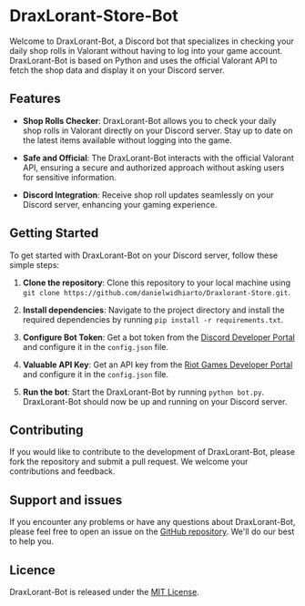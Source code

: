 # DraxLorant-Store-Bot

Welcome to DraxLorant-Bot, a Discord bot that specializes in checking your daily shop rolls in Valorant without having to log into your game account. DraxLorant-Bot is based on Python and uses the official Valorant API to fetch the shop data and display it on your Discord server.

## Features

- **Shop Rolls Checker**: DraxLorant-Bot allows you to check your daily shop rolls in Valorant directly on your Discord server. Stay up to date on the latest items available without logging into the game.

- **Safe and Official**: The DraxLorant-Bot interacts with the official Valorant API, ensuring a secure and authorized approach without asking users for sensitive information.

- **Discord Integration**: Receive shop roll updates seamlessly on your Discord server, enhancing your gaming experience.

## Getting Started

To get started with DraxLorant-Bot on your Discord server, follow these simple steps:

1. **Clone the repository**: Clone this repository to your local machine using `git clone https://github.com/danielwidhiarto/Draxlorant-Store.git`.

2. **Install dependencies**: Navigate to the project directory and install the required dependencies by running `pip install -r requirements.txt`.

3. **Configure Bot Token**: Get a bot token from the [Discord Developer Portal](https://discord.com/developers/applications) and configure it in the `config.json` file.

4. **Valuable API Key**: Get an API key from the [Riot Games Developer Portal](https://developer.riotgames.com/) and configure it in the `config.json` file.

5. **Run the bot**: Start the DraxLorant-Bot by running `python bot.py`. DraxLorant-Bot should now be up and running on your Discord server.

## Contributing

If you would like to contribute to the development of DraxLorant-Bot, please fork the repository and submit a pull request. We welcome your contributions and feedback.

## Support and issues

If you encounter any problems or have any questions about DraxLorant-Bot, please feel free to open an issue on the [GitHub repository](https://github.com/danielwidhiarto/DraxLorant-Store/issues). We'll do our best to help you.

## Licence

DraxLorant-Bot is released under the [MIT License](LICENSE).
